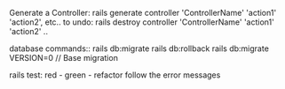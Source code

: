 Generate a Controller: 
	rails generate controller 'ControllerName' 'action1' 'action2', etc..
to undo: 
	rails destroy controller 'ControllerName' 'action1' 'action2' ..


database commands::
	rails db:migrate
	rails db:rollback
	rails db:migrate VERSION=0 // Base migration



rails test:
	red - green - refactor
	follow the error messages
